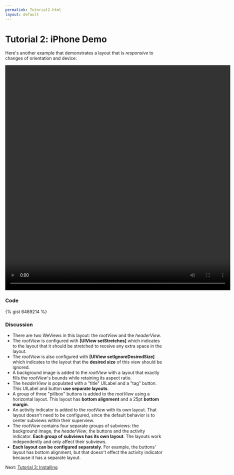 ```yaml
---
permalink: Tutorial2.html
layout: default
---
```


Tutorial 2: iPhone Demo
==

<!-- TEMPLATE START -->

Here's another example that demonstrates a layout that is _responsive_ to changes of orientation and device:

<video WIDTH="720" HEIGHT="720" AUTOPLAY="true" controls="true" LOOP="true" class="embedded_video" >
    <source src="videos/video-86091C1C-394D-4590-A423-FE76B3F0FA69-42205-0006D4F97F73EB9E.mp4" type="video/mp4" />
    <source src="videos/video-86091C1C-394D-4590-A423-FE76B3F0FA69-42205-0006D4F97F73EB9E.webm" type="video/webm" />
</video>

### Code 

{% gist 6489214 %}

### Discussion

* There are two WeViews in this layout: the _rootView_ and the _headerView_.  
* The _rootView_ is configured with __\[UIView setStretches\]__ which indicates to the layout that it 
should be stretched to receive any extra space in the layout.
* The _rootView_ is also configured with __\[UIView setIgnoreDesiredSize\]__ which indicates to the layout that the __desired size__ of this view should be ignored.
* A background image is added to the _rootView_ with a layout that exactly fills the _rootView_'s bounds while retaining its aspect ratio.
* The _headerView_ is populated with a "title" UILabel and a "tag" button. This UILabel and button __use separate layouts__.
* A group of three "pillbox" buttons is added to the _rootView_ using a horizontal layout.  This layout has __bottom alignment__ and a 25pt __bottom margin__.
* An activity indicator is added to the _rootView_ with its own layout.  That layout doesn't need to be configured, since the default behavior is to center subviews within their superview.
* The _rootView_ contains four separate groups of subviews: the background image, the _headerView_, the buttons and the activity indicator.  __Each group of subviews has its own layout__.  The layouts work independently and only affect their subviews.  
* __Each layout can be configured separately__.  For example, the buttons' layout has bottom alignment, but that doesn't effect the activity indicator because it has a separate layout.
 


<!-- TEMPLATE END -->

Next\: [Tutorial 3: Installing](TutorialInstalling.html)